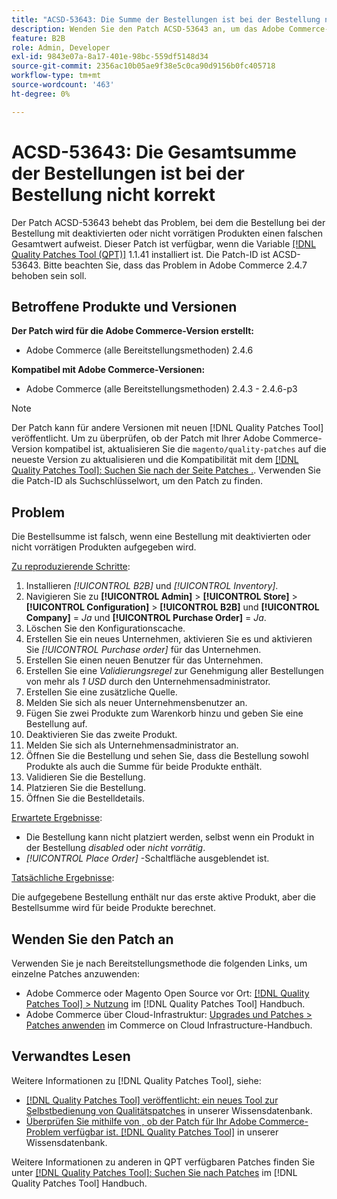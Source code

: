 ```yaml
---
title: "ACSD-53643: Die Summe der Bestellungen ist bei der Bestellung nicht korrekt."
description: Wenden Sie den Patch ACSD-53643 an, um das Adobe Commerce-Problem zu beheben, bei dem die Bestellung bei der Bestellung mit deaktivierten oder nicht vorrätigen Produkten einen falschen Gesamtwert aufweist.
feature: B2B
role: Admin, Developer
exl-id: 9843e07a-8a17-401e-98bc-559df5148d34
source-git-commit: 2356ac10b05ae9f38e5c0ca90d9156b0fc405718
workflow-type: tm+mt
source-wordcount: '463'
ht-degree: 0%

---
```


# ACSD-53643: Die Gesamtsumme der Bestellungen ist bei der Bestellung nicht korrekt

Der Patch ACSD-53643 behebt das Problem, bei dem die Bestellung bei der Bestellung mit deaktivierten oder nicht vorrätigen Produkten einen falschen Gesamtwert aufweist. Dieser Patch ist verfügbar, wenn die Variable [[!DNL Quality Patches Tool (QPT)]](/help/announcements/adobe-commerce-announcements/magento-quality-patches-released-new-tool-to-self-serve-quality-patches.md) 1.1.41 installiert ist. Die Patch-ID ist ACSD-53643. Bitte beachten Sie, dass das Problem in Adobe Commerce 2.4.7 behoben sein soll.

## Betroffene Produkte und Versionen

**Der Patch wird für die Adobe Commerce-Version erstellt:**

* Adobe Commerce (alle Bereitstellungsmethoden) 2.4.6

**Kompatibel mit Adobe Commerce-Versionen:**

* Adobe Commerce (alle Bereitstellungsmethoden) 2.4.3 - 2.4.6-p3

>[!NOTE]
>
>Der Patch kann für andere Versionen mit neuen [!DNL Quality Patches Tool] veröffentlicht. Um zu überprüfen, ob der Patch mit Ihrer Adobe Commerce-Version kompatibel ist, aktualisieren Sie die `magento/quality-patches` auf die neueste Version zu aktualisieren und die Kompatibilität mit dem [[!DNL Quality Patches Tool]: Suchen Sie nach der Seite Patches .](https://experienceleague.adobe.com/tools/commerce-quality-patches/index.html). Verwenden Sie die Patch-ID als Suchschlüsselwort, um den Patch zu finden.

## Problem

Die Bestellsumme ist falsch, wenn eine Bestellung mit deaktivierten oder nicht vorrätigen Produkten aufgegeben wird.

<u>Zu reproduzierende Schritte</u>:

1. Installieren *[!UICONTROL B2B]* und *[!UICONTROL Inventory]*.
1. Navigieren Sie zu **[!UICONTROL Admin]** > **[!UICONTROL Store]** > **[!UICONTROL Configuration]** > **[!UICONTROL B2B]** und **[!UICONTROL Company]** = *Ja* und **[!UICONTROL Purchase Order]** = *Ja*.
1. Löschen Sie den Konfigurationscache.
1. Erstellen Sie ein neues Unternehmen, aktivieren Sie es und aktivieren Sie *[!UICONTROL Purchase order]* für das Unternehmen.
1. Erstellen Sie einen neuen Benutzer für das Unternehmen.
1. Erstellen Sie eine *Validierungsregel* zur Genehmigung aller Bestellungen von mehr als *1 USD* durch den Unternehmensadministrator.
1. Erstellen Sie eine zusätzliche Quelle.
1. Melden Sie sich als neuer Unternehmensbenutzer an.
1. Fügen Sie zwei Produkte zum Warenkorb hinzu und geben Sie eine Bestellung auf.
1. Deaktivieren Sie das zweite Produkt.
1. Melden Sie sich als Unternehmensadministrator an.
1. Öffnen Sie die Bestellung und sehen Sie, dass die Bestellung sowohl Produkte als auch die Summe für beide Produkte enthält.
1. Validieren Sie die Bestellung.
1. Platzieren Sie die Bestellung.
1. Öffnen Sie die Bestelldetails.

<u>Erwartete Ergebnisse</u>:

* Die Bestellung kann nicht platziert werden, selbst wenn ein Produkt in der Bestellung *disabled* oder *nicht vorrätig*.
* *[!UICONTROL Place Order]* -Schaltfläche ausgeblendet ist.

<u>Tatsächliche Ergebnisse</u>:

Die aufgegebene Bestellung enthält nur das erste aktive Produkt, aber die Bestellsumme wird für beide Produkte berechnet.

## Wenden Sie den Patch an

Verwenden Sie je nach Bereitstellungsmethode die folgenden Links, um einzelne Patches anzuwenden:

* Adobe Commerce oder Magento Open Source vor Ort: [[!DNL Quality Patches Tool] > Nutzung](https://experienceleague.adobe.com/docs/commerce-operations/tools/quality-patches-tool/usage.html) im [!DNL Quality Patches Tool] Handbuch.
* Adobe Commerce über Cloud-Infrastruktur: [Upgrades und Patches > Patches anwenden](https://experienceleague.adobe.com/docs/commerce-cloud-service/user-guide/develop/upgrade/apply-patches.html) im Commerce on Cloud Infrastructure-Handbuch.

## Verwandtes Lesen

Weitere Informationen zu [!DNL Quality Patches Tool], siehe:

* [[!DNL Quality Patches Tool] veröffentlicht: ein neues Tool zur Selbstbedienung von Qualitätspatches](/help/announcements/adobe-commerce-announcements/magento-quality-patches-released-new-tool-to-self-serve-quality-patches.md) in unserer Wissensdatenbank.
* [Überprüfen Sie mithilfe von , ob der Patch für Ihr Adobe Commerce-Problem verfügbar ist. [!DNL Quality Patches Tool]](/help/support-tools/patches-available-in-qpt-tool/check-patch-for-magento-issue-with-magento-quality-patches.md) in unserer Wissensdatenbank.

Weitere Informationen zu anderen in QPT verfügbaren Patches finden Sie unter [[!DNL Quality Patches Tool]: Suchen Sie nach Patches](https://experienceleague.adobe.com/tools/commerce-quality-patches/index.html) im [!DNL Quality Patches Tool] Handbuch.
